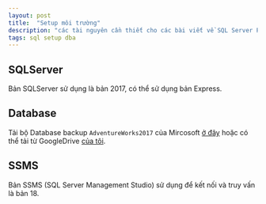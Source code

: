 ```yaml
---
layout: post
title:  "Setup môi trường"
description: "các tài nguyên cần thiết cho các bài viết về SQL Server Performance"
tags: sql setup dba
---
```


## SQLServer

Bản SQLServer sử dụng là bản 2017, có thể sử dụng bản Express.

## Database

Tải bộ Database backup ```AdventureWorks2017``` của Mircosoft [ở đây](https://docs.microsoft.com/en-us/sql/samples/adventureworks-install-configure?view=sql-server-ver15&tabs=ssms) hoặc có thể tải từ GoogleDrive [của tôi](https://drive.google.com/file/d/1Tka-CoDNWa8Rbq7kBaA0CnhAS_xDY77U/view?usp=sharing).

## SSMS

Bản SSMS (SQL Server Management Studio) sử dụng để kết nối và truy vấn là bản 18.
